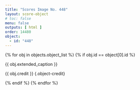 ```yaml
---
title: "Scores Image No. 448"
layout: score-object
# toc: false
menu: false
outputs: [ html ]
order: 14480
object:
  - id: "448"
---
```


{% for obj in objects.object_list %}
{% if obj.id == object[0].id %}

{{ obj.extended_caption }}

{{ obj.credit }} {.object-credit}

{% endif %}
{% endfor %}
